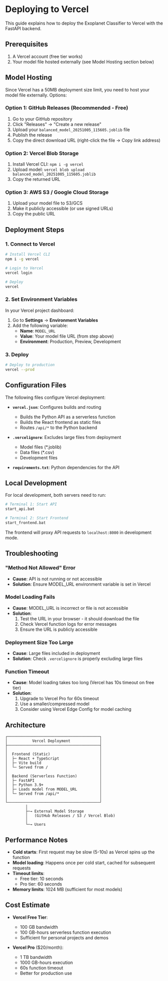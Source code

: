 # Deploying to Vercel

This guide explains how to deploy the Exoplanet Classifier to Vercel with the FastAPI backend.

## Prerequisites

1. A Vercel account (free tier works)
2. Your model file hosted externally (see Model Hosting section below)

## Model Hosting

Since Vercel has a 50MB deployment size limit, you need to host your model file externally. Options:

### Option 1: GitHub Releases (Recommended - Free)
1. Go to your GitHub repository
2. Click "Releases" → "Create a new release"
3. Upload your `balanced_model_20251005_115605.joblib` file
4. Publish the release
5. Copy the direct download URL (right-click the file → Copy link address)

### Option 2: Vercel Blob Storage
1. Install Vercel CLI: `npm i -g vercel`
2. Upload model: `vercel blob upload balanced_model_20251005_115605.joblib`
3. Copy the returned URL

### Option 3: AWS S3 / Google Cloud Storage
1. Upload your model file to S3/GCS
2. Make it publicly accessible (or use signed URLs)
3. Copy the public URL

## Deployment Steps

### 1. Connect to Vercel

```bash
# Install Vercel CLI
npm i -g vercel

# Login to Vercel
vercel login

# Deploy
vercel
```

### 2. Set Environment Variables

In your Vercel project dashboard:

1. Go to **Settings** → **Environment Variables**
2. Add the following variable:
   - **Name**: `MODEL_URL`
   - **Value**: Your model file URL (from step above)
   - **Environment**: Production, Preview, Development

### 3. Deploy

```bash
# Deploy to production
vercel --prod
```

## Configuration Files

The following files configure Vercel deployment:

- **`vercel.json`**: Configures builds and routing
  - Builds the Python API as a serverless function
  - Builds the React frontend as static files
  - Routes `/api/*` to the Python backend
  
- **`.vercelignore`**: Excludes large files from deployment
  - Model files (*.joblib)
  - Data files (*.csv)
  - Development files

- **`requirements.txt`**: Python dependencies for the API

## Local Development

For local development, both servers need to run:

```bash
# Terminal 1: Start API
start_api.bat

# Terminal 2: Start Frontend
start_frontend.bat
```

The frontend will proxy API requests to `localhost:8000` in development mode.

## Troubleshooting

### "Method Not Allowed" Error
- **Cause**: API is not running or not accessible
- **Solution**: Ensure MODEL_URL environment variable is set in Vercel

### Model Loading Fails
- **Cause**: MODEL_URL is incorrect or file is not accessible
- **Solution**: 
  1. Test the URL in your browser - it should download the file
  2. Check Vercel function logs for error messages
  3. Ensure the URL is publicly accessible

### Deployment Size Too Large
- **Cause**: Large files included in deployment
- **Solution**: Check `.vercelignore` is properly excluding large files

### Function Timeout
- **Cause**: Model loading takes too long (Vercel has 10s timeout on free tier)
- **Solution**: 
  1. Upgrade to Vercel Pro for 60s timeout
  2. Use a smaller/compressed model
  3. Consider using Vercel Edge Config for model caching

## Architecture

```
┌─────────────────────────────────────────┐
│           Vercel Deployment             │
├─────────────────────────────────────────┤
│                                         │
│  Frontend (Static)                      │
│  ├─ React + TypeScript                  │
│  ├─ Vite build                          │
│  └─ Served from /                       │
│                                         │
│  Backend (Serverless Function)          │
│  ├─ FastAPI                             │
│  ├─ Python 3.9+                         │
│  ├─ Loads model from MODEL_URL          │
│  └─ Served from /api/*                  │
│                                         │
└─────────────────────────────────────────┘
         │
         ├─→ External Model Storage
         │   (GitHub Releases / S3 / Vercel Blob)
         │
         └─→ Users
```

## Performance Notes

- **Cold starts**: First request may be slow (5-10s) as Vercel spins up the function
- **Model loading**: Happens once per cold start, cached for subsequent requests
- **Timeout limits**: 
  - Free tier: 10 seconds
  - Pro tier: 60 seconds
- **Memory limits**: 1024 MB (sufficient for most models)

## Cost Estimate

- **Vercel Free Tier**: 
  - 100 GB bandwidth
  - 100 GB-hours serverless function execution
  - Sufficient for personal projects and demos

- **Vercel Pro** ($20/month):
  - 1 TB bandwidth
  - 1000 GB-hours execution
  - 60s function timeout
  - Better for production use
